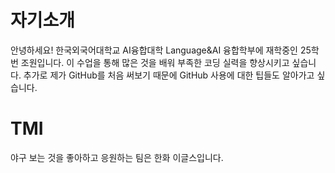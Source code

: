  # 자기소개
 안녕하세요! 한국외국어대학교 AI융합대학 Language&AI 융합학부에 재학중인 25학번 조원입니다.
 이 수업을 통해 많은 것을 배워 부족한 코딩 실력을 향상시키고 싶습니다.
 추가로 제가 GitHub를 처음 써보기 때문에 GitHub 사용에 대한 팁들도 알아가고 싶습니다.
 # TMI
 야구 보는 것을 좋아하고 응원하는 팀은 한화 이글스입니다.
